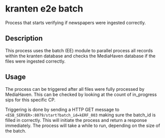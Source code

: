 # kranten e2e batch
Process that starts verifying if newspapers were ingested correctly.

## Description
This process uses the batch (EE) module to parallel process all records within the kranten database and checks the MediaHaven database if the files were ingested correctly.

## Usage
The process can be triggered after all files were fully processed by MediaHaven. This can be checked by looking at the count of in_progress sips for this specific CP.

Triggering is done by sending a HTTP GET message to `<ESB_SERVER>:8079/start?batch_id=kERF_003` making sure the batch_id is filled in correctly. This will initiate the process and return a response immediately. The process will take a while to run, depending on the size of the batch.
